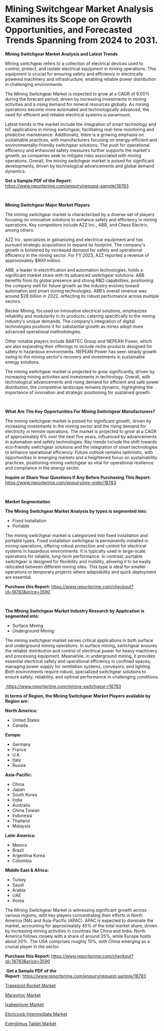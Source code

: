 <p><h1>Mining Switchgear Market Analysis Examines its Scope on Growth Opportunities, and Forecasted Trends Spanning from 2024 to 2031.</h1></p><p><strong>Mining Switchgear Market Analysis and Latest Trends</strong></p>
<p><p>Mining switchgear refers to a collection of electrical devices used to control, protect, and isolate electrical equipment in mining operations. This equipment is crucial for ensuring safety and efficiency in electrically powered machinery and infrastructure, enabling reliable power distribution in challenging environments.</p><p>The Mining Switchgear Market is expected to grow at a CAGR of 6.00% during the forecast period, driven by increasing investments in mining activities and a rising demand for mineral resources globally. As mining operations become more automated and technologically advanced, the need for efficient and reliable electrical systems is paramount. </p><p>Latest trends in the market include the integration of smart technology and IoT applications in mining switchgear, facilitating real-time monitoring and predictive maintenance. Additionally, there is a growing emphasis on sustainable practices, with manufacturers focusing on energy-efficient and environmentally-friendly switchgear solutions. The push for operational efficiency and enhanced safety measures further supports the market's growth, as companies seek to mitigate risks associated with mining operations. Overall, the mining switchgear market is poised for significant developments, driven by technological advancements and global demand dynamics.</p></p>
<p><strong>Get a Sample PDF of the Report:&nbsp;</strong> <a href="https://www.reportprime.com/enquiry/request-sample/18783?utm_campaign=97&utm_medium=2&utm_source=Github&utm_content=ia&utm_term=22112024&utm_id=mining-switchgear">https://www.reportprime.com/enquiry/request-sample/18783</a></p>
<p>&nbsp;</p>
<p><strong>Mining Switchgear Major Market Players</strong></p>
<p><p>The mining switchgear market is characterized by a diverse set of players focusing on innovative solutions to enhance safety and efficiency in mining operations. Key competitors include AZZ Inc., ABB, and Chess Electric, among others. </p><p>AZZ Inc. specializes in galvanizing and electrical equipment and has pursued strategic acquisitions to expand its footprint. The company's growth is bolstered by increased demand for safety and operational efficiency in the mining sector. For FY 2023, AZZ reported a revenue of approximately $900 million.</p><p>ABB, a leader in electrification and automation technologies, holds a significant market share with its advanced switchgear solutions. ABB benefits from its global presence and strong R&D capabilities, positioning the company well for future growth as the industry evolves toward automation and smart mining technologies. ABB’s overall revenue was around $28 billion in 2022, reflecting its robust performance across multiple sectors.</p><p>Becker Mining, focused on innovative electrical solutions, emphasizes reliability and modularity in its products, catering specifically to the mining industry's unique demands. The company’s integration of digital technologies positions it for substantial growth as mines adopt more advanced operational methodologies.</p><p>Other notable players include BARTEC Group and NEPEAN Power, which are also expanding their offerings to include niche products designed for safety in hazardous environments. NEPEAN Power has seen steady growth owing to the mining sector's recovery and investments in sustainable energy solutions.</p><p>The mining switchgear market is projected to grow significantly, driven by increasing mining activities and investments in technology. Overall, with technological advancements and rising demand for efficient and safe power distribution, the competitive landscape remains dynamic, highlighting the importance of innovation and strategic positioning for sustained growth.</p></p>
<p>&nbsp;</p>
<p><strong>What Are The Key Opportunities For Mining Switchgear Manufacturers?</strong></p>
<p><p>The mining switchgear market is poised for significant growth, driven by increasing investments in the mining sector and the rising demand for electricity in remote operations. The market is projected to grow at a CAGR of approximately 6% over the next five years, influenced by advancements in automation and safety technologies. Key trends include the shift towards eco-friendly switchgear solutions and the integration of smart technologies to enhance operational efficiency. Future outlook remains optimistic, with opportunities in emerging markets and a heightened focus on sustainability practices, positioning mining switchgear as vital for operational resilience and compliance in the energy sector.</p></p>
<p><strong>Inquire or Share Your Questions If Any Before Purchasing This Report:</strong> <a href="https://www.reportprime.com/enquiry/pre-order/18783?utm_campaign=97&utm_medium=2&utm_source=Github&utm_content=ia&utm_term=22112024&utm_id=mining-switchgear">https://www.reportprime.com/enquiry/pre-order/18783</a></p>
<p>&nbsp;</p>
<p><strong>Market Segmentation</strong></p>
<p><strong>The Mining Switchgear Market Analysis by types is segmented into:</strong></p>
<p><ul><li>Fixed Installation</li><li>Portable</li></ul></p>
<p><p>The mining switchgear market is categorized into fixed installation and portable types. Fixed installation switchgear is permanently installed in mining operations, offering robust protection and control for electrical systems in hazardous environments. It is typically used in large-scale operations for reliable, long-term performance. In contrast, portable switchgear is designed for flexibility and mobility, allowing it to be easily relocated between different mining sites. This type is ideal for smaller operations or temporary projects where adaptability and quick deployment are essential.</p></p>
<p><strong>Purchase this Report:&nbsp;</strong><a href="https://www.reportprime.com/checkout?id=18783&price=3590&utm_campaign=97&utm_medium=2&utm_source=Github&utm_content=ia&utm_term=22112024&utm_id=mining-switchgear">https://www.reportprime.com/checkout?id=18783&price=3590</a></p>
<p>&nbsp;</p>
<p><strong>The Mining Switchgear Market Industry Research by Application is segmented into:</strong></p>
<p><ul><li>Surface Mining</li><li>Underground Mining</li></ul></p>
<p><p>The mining switchgear market serves critical applications in both surface and underground mining operations. In surface mining, switchgear ensures the reliable distribution and control of electrical power for heavy machinery and processing equipment. Meanwhile, in underground mining, it provides essential electrical safety and operational efficiency in confined spaces, managing power supply for ventilation systems, conveyors, and lighting. Both environments require robust, specialized switchgear solutions to ensure safety, reliability, and optimal performance in challenging conditions.</p></p>
<p><a href="https://www.reportprime.com/mining-switchgear-r18783?utm_campaign=97&utm_medium=2&utm_source=Github&utm_content=ia&utm_term=22112024&utm_id=mining-switchgear">&nbsp;https://www.reportprime.com/mining-switchgear-r18783</a></p>
<p><strong>In terms of Region, the Mining Switchgear Market Players available by Region are:</strong></p>
<p>
    <p> <strong> North America: </strong>
        <ul>
            <li>United States</li>
            <li>Canada</li>
        </ul>
        </p> 
    <p> <strong> Europe: </strong>
        <ul>
            <li>Germany</li>
            <li>France</li>
            <li>U.K.</li>
            <li>Italy</li>
            <li>Russia</li>
        </ul>
        </p> 
    <p> <strong> Asia-Pacific: </strong>
        <ul>
            <li>China</li>
            <li>Japan</li>
            <li>South Korea</li>
            <li>India</li>
            <li>Australia</li>
            <li>China Taiwan</li>
            <li>Indonesia</li>
            <li>Thailand</li>
            <li>Malaysia</li>
        </ul>
        </p> 
    <p> <strong> Latin America: </strong>
        <ul>
            <li>Mexico</li>
            <li>Brazil</li>
            <li>Argentina Korea</li>
            <li>Colombia</li>
        </ul>
        </p> 
    <p> <strong> Middle East & Africa: </strong>
        <ul>
            <li>Turkey</li>
            <li>Saudi</li>
            <li>Arabia</li>
            <li>UAE</li>
            <li>Korea</li>
        </ul>
    </p>
    </p>
<p><p>The Mining Switchgear Market is witnessing significant growth across various regions, with key players concentrating their efforts in North America (NA) and Asia-Pacific (APAC). APAC is expected to dominate the market, accounting for approximately 45% of the total market share, driven by increasing mining activities in countries like China and India. North America follows closely with a share of around 25%, while Europe holds about 20%. The USA comprises roughly 15%, with China emerging as a crucial player in the sector.</p></p>
<p><strong>Purchase this Report: </strong><a href="https://www.reportprime.com/checkout?id=18783&price=3590&utm_campaign=97&utm_medium=2&utm_source=Github&utm_content=ia&utm_term=22112024&utm_id=mining-switchgear">https://www.reportprime.com/checkout?id=18783&price=3590</a></p>
<p>&nbsp;<strong>Get a Sample PDF of the Report:&nbsp;&nbsp;</strong><a href="https://www.reportprime.com/enquiry/request-sample/18783?utm_campaign=97&utm_medium=2&utm_source=Github&utm_content=ia&utm_term=22112024&utm_id=mining-switchgear">https://www.reportprime.com/enquiry/request-sample/18783</a></p>
<p><strong></strong></p>
<p><p><a href="https://github.com/ParvinKhatun77/Market-Research-Report-List-1/blob/main/trapezoid-bucket-market.md?utm_campaign=97&utm_medium=2&utm_source=Github&utm_content=ia&utm_term=22112024&utm_id=mining-switchgear">Trapezoid Bucket Market</a></p><p><a href="https://www.linkedin.com/pulse/in-depth-maraviroc-market-analysis-examining-growth-5ftde?utm_campaign=97&utm_medium=2&utm_source=Github&utm_content=ia&utm_term=22112024&utm_id=mining-switchgear">Maraviroc Market</a></p><p><a href="https://www.linkedin.com/pulse/global-ixabepilone-nexus-sector-confluences-regional-catalysts-lktce?utm_campaign=97&utm_medium=2&utm_source=Github&utm_content=ia&utm_term=22112024&utm_id=mining-switchgear">Ixabepilone Market</a></p><p><a href="https://issuu.com/reportprime-2/docs/etoricoxib-intermediate-market-size_4ca60c73d17e53?utm_campaign=97&utm_medium=2&utm_source=Github&utm_content=ia&utm_term=22112024&utm_id=mining-switchgear">Etoricoxib Intermediate Market</a></p><p><a href="https://issuu.com/reportprime-2/docs/everolimus-tablet-market-size-2030._c137fdfb5c81f1?utm_campaign=97&utm_medium=2&utm_source=Github&utm_content=ia&utm_term=22112024&utm_id=mining-switchgear">Everolimus Tablet Market</a></p></p>
